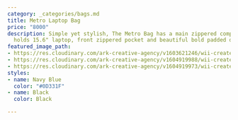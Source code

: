```yaml
---
category: _categories/bags.md
title: Metro Laptop Bag
price: "8000"
description: Simple yet stylish, The Metro Bag has a main zippered compartment that
  holds 15.6" laptop, front zippered pocket and beautiful bold padded double handles.
featured_image_path:
- https://res.cloudinary.com/ark-creative-agency/v1603621246/wii-create/uploads/Metro-Laptop-BAG-4001-N_default_hp1xqm.png
- https://res.cloudinary.com/ark-creative-agency/v1604919988/wii-create/uploads/BAG-4001-N_default_woa7zp.jpg
- https://res.cloudinary.com/ark-creative-agency/v1604919973/wii-create/uploads/BAG-4001-BL_default_umab2d.jpg
styles:
- name: Navy Blue
  color: "#0D331F"
- name: Black
  color: Black

---
```

